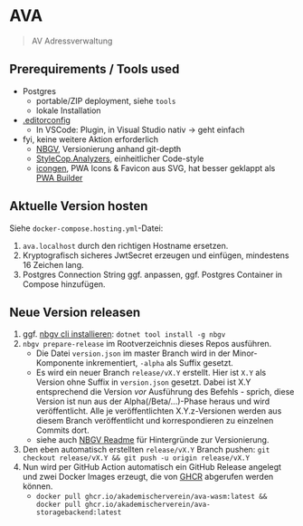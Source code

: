 # AVA

> AV Adressverwaltung

## Prerequirements / Tools used

* Postgres
  * portable/ZIP deployment, siehe `tools`
  * lokale Installation
* [.editorconfig](https://editorconfig.org/)
  * In VSCode: Plugin, in Visual Studio nativ -> geht einfach
* fyi, keine weitere Aktion erforderlich
  * [NBGV](https://github.com/dotnet/Nerdbank.GitVersioning), Versionierung anhand git-depth
  * [StyleCop.Analyzers](https://www.nuget.org/packages/StyleCop.Analyzers/), einheitlicher Code-style
  * [icongen](https://cthedot.de/icongen/), PWA Icons & Favicon aus SVG, hat besser geklappt als [PWA Builder](https://www.pwabuilder.com/imageGenerator)

## Aktuelle Version hosten

Siehe `docker-compose.hosting.yml`-Datei:

1. `ava.localhost` durch den richtigen Hostname ersetzen.
2. Kryptografisch sicheres JwtSecret erzeugen und einfügen, mindestens 16 Zeichen lang.
3. Postgres Connection String ggf. anpassen, ggf. Postgres Container in Compose hinzufügen.

## Neue Version releasen

1. ggf. [nbgv cli installieren](https://github.com/dotnet/Nerdbank.GitVersioning/blob/master/doc/nbgv-cli.md): `dotnet tool install -g nbgv`
2. `nbgv prepare-release` im Rootverzeichnis dieses Repos ausführen.
    * Die Datei `version.json` im master Branch wird in der Minor-Komponente inkrementiert, `-alpha` als Suffix gesetzt.
    * Es wird ein neuer Branch `release/vX.Y` erstellt. Hier ist `X.Y` als Version ohne Suffix in `version.json` gesetzt. Dabei ist X.Y entsprechend die Version *vor* Ausführung des Befehls - sprich, diese Version ist nun aus der Alpha(/Beta/...)-Phase heraus und wird veröffentlicht. Alle je veröffentlichten X.Y.z-Versionen werden aus diesem Branch veröffentlicht und korrespondieren zu einzelnen Commits dort.
    * siehe auch [NBGV Readme](https://github.com/dotnet/Nerdbank.GitVersioning) für Hintergründe zur Versionierung.
3. Den eben automatisch erstellten `release/vX.Y` Branch pushen: `git checkout release/vX.Y && git push -u origin release/vX.Y`
4. Nun wird per GitHub Action automatisch ein GitHub Release angelegt und zwei Docker Images erzeugt, die von [GHCR](https://ghcr.io) abgerufen werden können.
    * `docker pull ghcr.io/akademischerverein/ava-wasm:latest && docker pull ghcr.io/akademischerverein/ava-storagebackend:latest`
